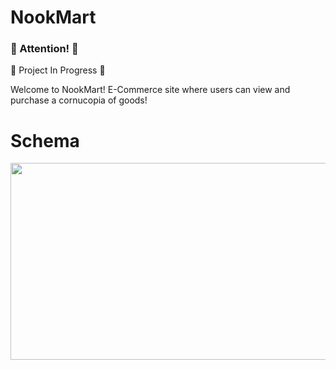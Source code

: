 # NookMart

<div>
<h3> 🚨 Attention! 🚨 </h3>
  <p>🚧 Project In Progress 🚧</p>
</div>

Welcome to NookMart! 
E-Commerce site where users can view and purchase a cornucopia of goods!

# Schema
<img width="560" height="315" src='https://dbdiagram.io/embed/64f0b55802bd1c4a5ec1ceed'>
